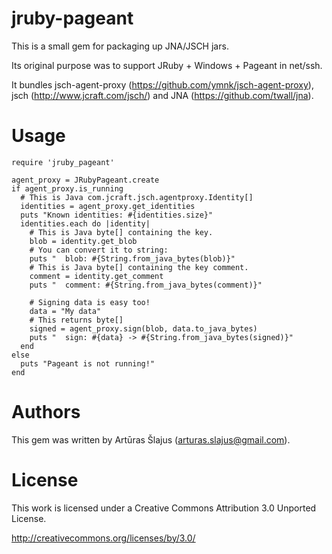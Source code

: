 # jruby-pageant

This is a small gem for packaging up JNA/JSCH jars.

Its original purpose was to support JRuby + Windows + Pageant in net/ssh.

It bundles jsch-agent-proxy (<https://github.com/ymnk/jsch-agent-proxy>),
jsch (<http://www.jcraft.com/jsch/>) and JNA (<https://github.com/twall/jna>).

# Usage

    require 'jruby_pageant'

    agent_proxy = JRubyPageant.create
    if agent_proxy.is_running
      # This is Java com.jcraft.jsch.agentproxy.Identity[]
      identities = agent_proxy.get_identities
      puts "Known identities: #{identities.size}"
      identities.each do |identity|
        # This is Java byte[] containing the key.
        blob = identity.get_blob
        # You can convert it to string:
        puts "  blob: #{String.from_java_bytes(blob)}"
        # This is Java byte[] containing the key comment.
        comment = identity.get_comment
        puts "  comment: #{String.from_java_bytes(comment)}"

        # Signing data is easy too!
        data = "My data"
        # This returns byte[]
        signed = agent_proxy.sign(blob, data.to_java_bytes)
        puts "  sign: #{data} -> #{String.from_java_bytes(signed)}"
      end
    else
      puts "Pageant is not running!"
    end

# Authors

This gem was written by Artūras Šlajus (<arturas.slajus@gmail.com>).

# License

This work is licensed under a Creative Commons Attribution 3.0 Unported License.

<http://creativecommons.org/licenses/by/3.0/>